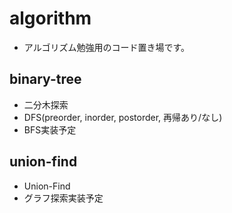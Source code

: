 # algorithm
* アルゴリズム勉強用のコード置き場です。

## binary-tree
* 二分木探索
* DFS(preorder, inorder, postorder, 再帰あり/なし)
* BFS実装予定

## union-find
* Union-Find
* グラフ探索実装予定